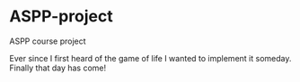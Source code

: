 # ASPP-project
ASPP course project

Ever since I first heard of the game of life I wanted to implement it someday. Finally that day has come!